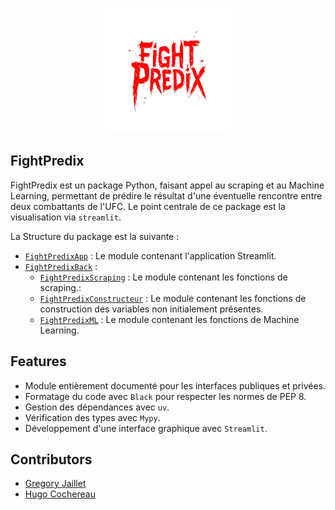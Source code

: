 <p align="center">
  <img src="FightPredixApp/img/logo_readme.png" alt="Logo de mon projet" width="200" height="200">
</p>

## FightPredix

FightPredix est un package Python, faisant appel au scraping et au Machine Learning, permettant de prédire le résultat d'une éventuelle rencontre entre deux combattants de l'UFC. Le point centrale de ce package est la visualisation via `streamlit`.

La Structure du package est la suivante :
- [`FightPredixApp`](FightPredixApp/) : Le module contenant l'application Streamlit.
- [`FightPredixBack`](FightPredixBack/) :
  - [`FightPredixScraping`](FightPredixBack/FightPredixScraping/) : Le module contenant les fonctions de scraping.:
  - [`FightPredixConstructeur`](FightPredixBack/FightPredixConstructeur/) : Le module contenant les fonctions de construction des variables non initialement présentes.
  - [`FightPredixML`](FightPredixBack/FightPredixML/) : Le module contenant les fonctions de Machine Learning.

## Features

- Module entièrement documenté pour les interfaces publiques et privées.
- Formatage du code avec `Black` pour respecter les normes de PEP 8.
- Gestion des dépendances avec `uv`.
- Vérification des types avec `Mypy`.
- Développement d'une interface graphique avec `Streamlit`.

## Contributors

- [Gregory Jaillet](https://github.com/Greg-jllt)
- [Hugo Cochereau](https://github.com/hugocoche)
